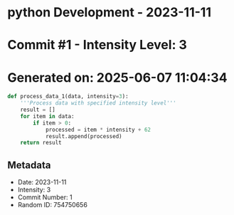 ﻿# python Development - 2023-11-11
# Commit #1 - Intensity Level: 3
# Generated on: 2025-06-07 11:04:34
```python
def process_data_1(data, intensity=3):
    '''Process data with specified intensity level'''
    result = []
    for item in data:
        if item > 0:
            processed = item * intensity + 62
            result.append(processed)
    return result
```
## Metadata
- Date: 2023-11-11
- Intensity: 3
- Commit Number: 1
- Random ID: 754750656
